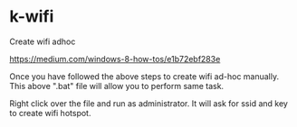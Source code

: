 k-wifi
======

Create wifi adhoc 

https://medium.com/windows-8-how-tos/e1b72ebf283e

Once you have followed the above steps to create wifi ad-hoc manually.
This above ".bat" file will allow you to perform same task.

Right click over the file and run as administrator.
It will ask for ssid and key to create wifi hotspot.
